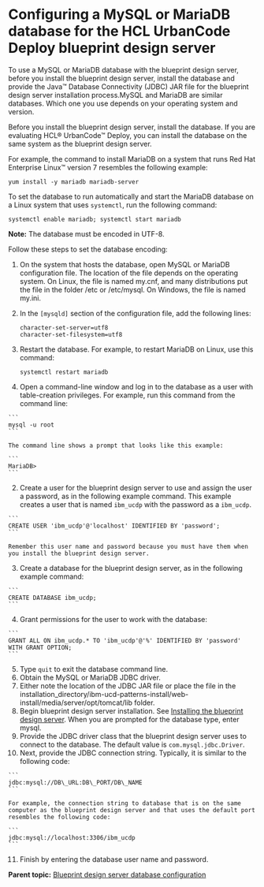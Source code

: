 # Configuring a MySQL or MariaDB database for the HCL UrbanCode Deploy blueprint design server

To use a MySQL or MariaDB database with the blueprint design server, before you install the blueprint design server, install the database and provide the Java™ Database Connectivity \(JDBC\) JAR file for the blueprint design server installation process.MySQL and MariaDB are similar databases. Which one you use depends on your operating system and version.

Before you install the blueprint design server, install the database. If you are evaluating HCL® UrbanCode™ Deploy, you can install the database on the same system as the blueprint design server.

For example, the command to install MariaDB on a system that runs Red Hat Enterprise Linux™ version 7 resembles the following example:

```
yum install -y mariadb mariadb-server
```

To set the database to run automatically and start the MariaDB database on a Linux system that uses `systemctl`, run the following command:

```
systemctl enable mariadb; systemctl start mariadb
```

**Note:** The database must be encoded in UTF-8.

Follow these steps to set the database encoding:

1.  On the system that hosts the database, open MySQL or MariaDB configuration file. The location of the file depends on the operating system. On Linux, the file is named my.cnf, and many distributions put the file in the folder /etc or /etc/mysql. On Windows, the file is named my.ini.
2.  In the `[mysqld]` section of the configuration file, add the following lines:

    ```
    character-set-server=utf8
    character-set-filesystem=utf8
    ```

3.  Restart the database. For example, to restart MariaDB on Linux, use this command:

    ```
    systemctl restart mariadb
    ```


1.   Open a command-line window and log in to the database as a user with table-creation privileges. For example, run this command from the command line:

    ```
    mysql -u root
    ```

    The command line shows a prompt that looks like this example:

    ```
    MariaDB>
    ```

2.   Create a user for the blueprint design server to use and assign the user a password, as in the following example command. This example creates a user that is named `ibm_ucdp` with the password as a `ibm_ucdp`.

    ```
    CREATE USER 'ibm_ucdp'@'localhost' IDENTIFIED BY 'password';
    ```

    Remember this user name and password because you must have them when you install the blueprint design server.

3.   Create a database for the blueprint design server, as in the following example command: 

    ```
    CREATE DATABASE ibm_ucdp;
    ```

4.   Grant permissions for the user to work with the database: 

    ```
    GRANT ALL ON ibm_ucdp.* TO 'ibm_ucdp'@'%' IDENTIFIED BY 'password' WITH GRANT OPTION;
    ```

5.   Type `quit` to exit the database command line. 
6.   Obtain the MySQL or MariaDB JDBC driver. 
7.   Either note the location of the JDBC JAR file or place the file in the installation\_directory/ibm-ucd-patterns-install/web-install/media/server/opt/tomcat/lib folder. 
8.   Begin blueprint design server installation. See [Installing the blueprint design server](install_server_bds.md#). When you are prompted for the database type, enter mysql. 
9.   Provide the JDBC driver class that the blueprint design server uses to connect to the database. The default value is `com.mysql.jdbc.Driver`.
10.  Next, provide the JDBC connection string. Typically, it is similar to the following code:

    ```
    jdbc:mysql://DB\_URL:DB\_PORT/DB\_NAME
    ```

    For example, the connection string to database that is on the same computer as the blueprint design server and that uses the default port resembles the following code:

    ```
    jdbc:mysql://localhost:3306/ibm_ucdp
    ```

11.  Finish by entering the database user name and password. 

**Parent topic:** [Blueprint design server database configuration](../../com.edt.doc/topics/install_database_bds_ov.md)

